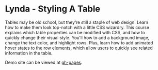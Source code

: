 # Lynda - Styling A Table

Tables may be old school, but they're still a staple of web design. Learn how to make them look top-notch with a little CSS wizardry. This course explains which table properties can be modified with CSS, and how to quickly change their visual style. You'll how to add a background image, change the text color, and highlight rows. Plus, learn how to add animated hover states to the row elements, which allow users to quickly see related information in the table.

Demo site can be viewed at [gh-pages](http://edwinchen.co/styling_a_table).
